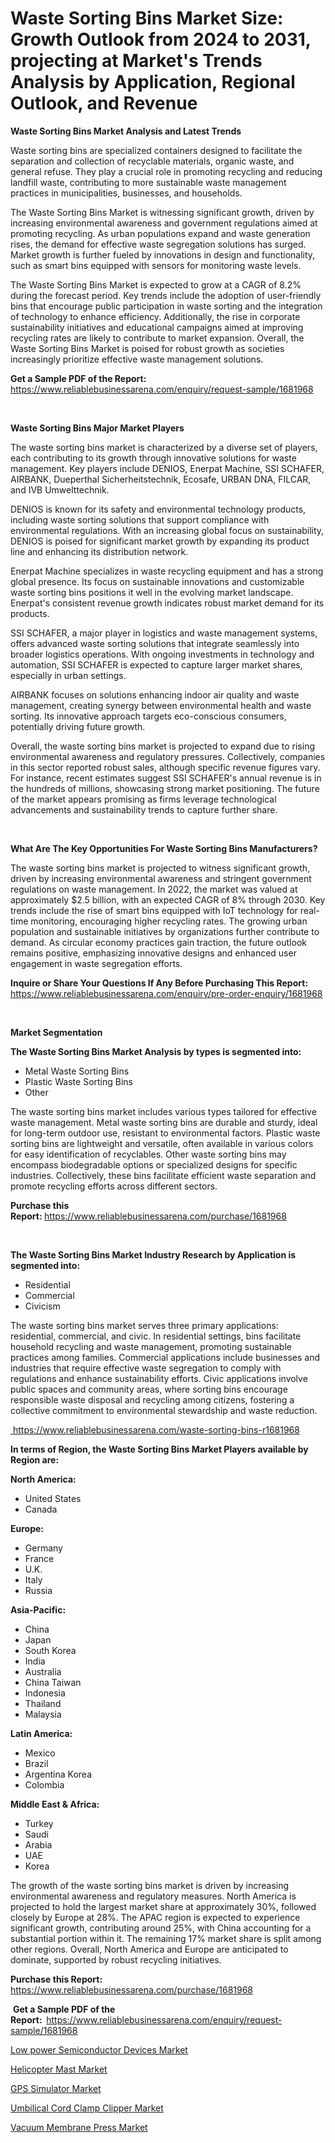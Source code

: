 <p><h1>Waste Sorting Bins Market Size: Growth Outlook from 2024 to 2031, projecting at Market's Trends Analysis by Application, Regional Outlook, and Revenue</h1></p><p><strong>Waste Sorting Bins Market Analysis and Latest Trends</strong></p>
<p><p>Waste sorting bins are specialized containers designed to facilitate the separation and collection of recyclable materials, organic waste, and general refuse. They play a crucial role in promoting recycling and reducing landfill waste, contributing to more sustainable waste management practices in municipalities, businesses, and households.</p><p>The Waste Sorting Bins Market is witnessing significant growth, driven by increasing environmental awareness and government regulations aimed at promoting recycling. As urban populations expand and waste generation rises, the demand for effective waste segregation solutions has surged. Market growth is further fueled by innovations in design and functionality, such as smart bins equipped with sensors for monitoring waste levels.</p><p>The Waste Sorting Bins Market is expected to grow at a CAGR of 8.2% during the forecast period. Key trends include the adoption of user-friendly bins that encourage public participation in waste sorting and the integration of technology to enhance efficiency. Additionally, the rise in corporate sustainability initiatives and educational campaigns aimed at improving recycling rates are likely to contribute to market expansion. Overall, the Waste Sorting Bins Market is poised for robust growth as societies increasingly prioritize effective waste management solutions.</p></p>
<p><strong>Get a Sample PDF of the Report:&nbsp;</strong> <a href="https://www.reliablebusinessarena.com/enquiry/request-sample/1681968?utm_campaign=1174&utm_medium=2&utm_source=Github&utm_content=ia&utm_term=01102024&utm_id=waste-sorting-bins">https://www.reliablebusinessarena.com/enquiry/request-sample/1681968</a></p>
<p>&nbsp;</p>
<p><strong>Waste Sorting Bins Major Market Players</strong></p>
<p><p>The waste sorting bins market is characterized by a diverse set of players, each contributing to its growth through innovative solutions for waste management. Key players include DENIOS, Enerpat Machine, SSI SCHAFER, AIRBANK, Dueperthal Sicherheitstechnik, Ecosafe, URBAN DNA, FILCAR, and IVB Umwelttechnik. </p><p>DENIOS is known for its safety and environmental technology products, including waste sorting solutions that support compliance with environmental regulations. With an increasing global focus on sustainability, DENIOS is poised for significant market growth by expanding its product line and enhancing its distribution network.</p><p>Enerpat Machine specializes in waste recycling equipment and has a strong global presence. Its focus on sustainable innovations and customizable waste sorting bins positions it well in the evolving market landscape. Enerpat's consistent revenue growth indicates robust market demand for its products.</p><p>SSI SCHAFER, a major player in logistics and waste management systems, offers advanced waste sorting solutions that integrate seamlessly into broader logistics operations. With ongoing investments in technology and automation, SSI SCHAFER is expected to capture larger market shares, especially in urban settings.</p><p>AIRBANK focuses on solutions enhancing indoor air quality and waste management, creating synergy between environmental health and waste sorting. Its innovative approach targets eco-conscious consumers, potentially driving future growth.</p><p>Overall, the waste sorting bins market is projected to expand due to rising environmental awareness and regulatory pressures. Collectively, companies in this sector reported robust sales, although specific revenue figures vary. For instance, recent estimates suggest SSI SCHAFER's annual revenue is in the hundreds of millions, showcasing strong market positioning. The future of the market appears promising as firms leverage technological advancements and sustainability trends to capture further share.</p></p>
<p>&nbsp;</p>
<p><strong>What Are The Key Opportunities For Waste Sorting Bins Manufacturers?</strong></p>
<p><p>The waste sorting bins market is projected to witness significant growth, driven by increasing environmental awareness and stringent government regulations on waste management. In 2022, the market was valued at approximately $2.5 billion, with an expected CAGR of 8% through 2030. Key trends include the rise of smart bins equipped with IoT technology for real-time monitoring, encouraging higher recycling rates. The growing urban population and sustainable initiatives by organizations further contribute to demand. As circular economy practices gain traction, the future outlook remains positive, emphasizing innovative designs and enhanced user engagement in waste segregation efforts.</p></p>
<p><strong>Inquire or Share Your Questions If Any Before Purchasing This Report:</strong> <a href="https://www.reliablebusinessarena.com/enquiry/pre-order-enquiry/1681968?utm_campaign=1174&utm_medium=2&utm_source=Github&utm_content=ia&utm_term=01102024&utm_id=waste-sorting-bins">https://www.reliablebusinessarena.com/enquiry/pre-order-enquiry/1681968</a></p>
<p>&nbsp;</p>
<p><strong>Market Segmentation</strong></p>
<p><strong>The Waste Sorting Bins Market Analysis by types is segmented into:</strong></p>
<p><ul><li>Metal Waste Sorting Bins</li><li>Plastic Waste Sorting Bins</li><li>Other</li></ul></p>
<p><p>The waste sorting bins market includes various types tailored for effective waste management. Metal waste sorting bins are durable and sturdy, ideal for long-term outdoor use, resistant to environmental factors. Plastic waste sorting bins are lightweight and versatile, often available in various colors for easy identification of recyclables. Other waste sorting bins may encompass biodegradable options or specialized designs for specific industries. Collectively, these bins facilitate efficient waste separation and promote recycling efforts across different sectors.</p></p>
<p><strong>Purchase this Report:&nbsp;</strong><a href="https://www.reliablebusinessarena.com/purchase/1681968?utm_campaign=1174&utm_medium=2&utm_source=Github&utm_content=ia&utm_term=01102024&utm_id=waste-sorting-bins">https://www.reliablebusinessarena.com/purchase/1681968</a></p>
<p>&nbsp;</p>
<p><strong>The Waste Sorting Bins Market Industry Research by Application is segmented into:</strong></p>
<p><ul><li>Residential</li><li>Commercial</li><li>Civicism</li></ul></p>
<p><p>The waste sorting bins market serves three primary applications: residential, commercial, and civic. In residential settings, bins facilitate household recycling and waste management, promoting sustainable practices among families. Commercial applications include businesses and industries that require effective waste segregation to comply with regulations and enhance sustainability efforts. Civic applications involve public spaces and community areas, where sorting bins encourage responsible waste disposal and recycling among citizens, fostering a collective commitment to environmental stewardship and waste reduction.</p></p>
<p><a href="https://www.reliablebusinessarena.com/waste-sorting-bins-r1681968?utm_campaign=1174&utm_medium=2&utm_source=Github&utm_content=ia&utm_term=01102024&utm_id=waste-sorting-bins">&nbsp;https://www.reliablebusinessarena.com/waste-sorting-bins-r1681968</a></p>
<p><strong>In terms of Region, the Waste Sorting Bins Market Players available by Region are:</strong></p>
<p>
    <p> <strong> North America: </strong>
        <ul>
            <li>United States</li>
            <li>Canada</li>
        </ul>
        </p> 
    <p> <strong> Europe: </strong>
        <ul>
            <li>Germany</li>
            <li>France</li>
            <li>U.K.</li>
            <li>Italy</li>
            <li>Russia</li>
        </ul>
        </p> 
    <p> <strong> Asia-Pacific: </strong>
        <ul>
            <li>China</li>
            <li>Japan</li>
            <li>South Korea</li>
            <li>India</li>
            <li>Australia</li>
            <li>China Taiwan</li>
            <li>Indonesia</li>
            <li>Thailand</li>
            <li>Malaysia</li>
        </ul>
        </p> 
    <p> <strong> Latin America: </strong>
        <ul>
            <li>Mexico</li>
            <li>Brazil</li>
            <li>Argentina Korea</li>
            <li>Colombia</li>
        </ul>
        </p> 
    <p> <strong> Middle East & Africa: </strong>
        <ul>
            <li>Turkey</li>
            <li>Saudi</li>
            <li>Arabia</li>
            <li>UAE</li>
            <li>Korea</li>
        </ul>
    </p>
    </p>
<p><p>The growth of the waste sorting bins market is driven by increasing environmental awareness and regulatory measures. North America is projected to hold the largest market share at approximately 30%, followed closely by Europe at 28%. The APAC region is expected to experience significant growth, contributing around 25%, with China accounting for a substantial portion within it. The remaining 17% market share is split among other regions. Overall, North America and Europe are anticipated to dominate, supported by robust recycling initiatives.</p></p>
<p><strong>Purchase this Report: </strong><a href="https://www.reliablebusinessarena.com/purchase/1681968?utm_campaign=1174&utm_medium=2&utm_source=Github&utm_content=ia&utm_term=01102024&utm_id=waste-sorting-bins">https://www.reliablebusinessarena.com/purchase/1681968</a></p>
<p>&nbsp;<strong>Get a Sample PDF of the Report:&nbsp;&nbsp;</strong><a href="https://www.reliablebusinessarena.com/enquiry/request-sample/1681968?utm_campaign=1174&utm_medium=2&utm_source=Github&utm_content=ia&utm_term=01102024&utm_id=waste-sorting-bins">https://www.reliablebusinessarena.com/enquiry/request-sample/1681968</a></p>
<p><strong></strong></p>
<p><p><a href="https://issuu.com/reportprime-2/docs/low-power-semiconductor-devices-mar_074bc36b5f7822?utm_campaign=1174&utm_medium=2&utm_source=Github&utm_content=ia&utm_term=01102024&utm_id=waste-sorting-bins">Low power Semiconductor Devices Market</a></p><p><a href="https://github.com/prosalinda88/Market-Research-Report-List-6/blob/main/helicopter-mast-market.md?utm_campaign=1174&utm_medium=2&utm_source=Github&utm_content=ia&utm_term=01102024&utm_id=waste-sorting-bins">Helicopter Mast Market</a></p><p><a href="https://issuu.com/reportprime-2/docs/gps-simulator-market-size-2030.pptx_179b881459a60d?utm_campaign=1174&utm_medium=2&utm_source=Github&utm_content=ia&utm_term=01102024&utm_id=waste-sorting-bins">GPS Simulator Market</a></p><p><a href="https://www.linkedin.com/pulse/umbilical-cord-clamp-clipper-market-outlook-forecast-from-utfje?utm_campaign=1174&utm_medium=2&utm_source=Github&utm_content=ia&utm_term=01102024&utm_id=waste-sorting-bins">Umbilical Cord Clamp Clipper Market</a></p><p><a href="https://www.linkedin.com/pulse/future-ready-strategic-insights-global-vacuum-membrane-press-yqp0f?utm_campaign=1174&utm_medium=2&utm_source=Github&utm_content=ia&utm_term=01102024&utm_id=waste-sorting-bins">Vacuum Membrane Press Market</a></p></p>